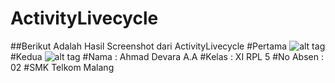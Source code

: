 # ActivityLivecycle

##Berikut Adalah Hasil Screenshot dari ActivityLivecycle
#Pertama
![alt tag](https://cloud.githubusercontent.com/assets/22340056/22414332/4aa34c5a-e6f1-11e6-8c74-63fe3914e2d3.jpeg)
#Kedua
![alt tag](https://cloud.githubusercontent.com/assets/21413338/19220395/577ea94a-8e56-11e6-8a95-5c4417df1ab7.PNG)
#Nama : Ahmad Devara A.A
#Kelas : XI RPL 5
#No Absen : 02
#SMK Telkom Malang
